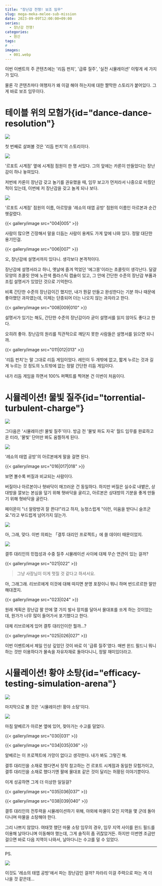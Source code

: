 ```yaml
---
title: "장난감 전쟁! 보조 임무"
slug: mega-meka-melee-sub-mission
date: 2023-09-09T12:00:00+09:00
series:
  - 장난감 전쟁!
categories:
  - 원신
tags:
#  - 
images:
  - 001.webp
---
```


이번 이벤트의 주 콘텐츠에는 '리듬 펀치', '급류 질주', '실전 시뮬레이션' 이렇게 세 가지가 있다.

물론 각 콘텐츠마다 여행자가 왜 이걸 해야 하는지에 대한 짤막한 스토리가 붙어있다. 그게 바로 보조 임무이다.

# 테이블 위의 모험가{id="dance-dance-resolution"}

![](001.webp)

첫 번째로 살펴볼 것은 '리듬 펀치'의 스토리이다.

![](002.webp)

'르포트 시계점' 옆에 시계점 점원이 한 명 서있다. 그의 앞에는 카론이 만들었다는 장난감이 하나 놓여있다.

저번에 카론이 장난감 갖고 놀기를 권유했을 때, 임무 보고가 먼저라서 나중으로 미뤘던 적이 있는데, 이번에 저 장난감을 갖고 놀게 되나 보다.

![](003.webp)

'르포트 시계점' 점원의 이름, 아르망을 '레쇼의 태엽 공방' 점원의 이름인 아르본과 순간 헷갈렸다.

{{< gallery/image src="004|005" >}}

사람이 많으면 긴장해서 말을 더듬는 사람이 용케도 가게 앞에 나와 있다. 정말 대단한 용기인걸.

{{< gallery/image src="006|007" >}}

오, 장난감에 설명서까지 있다니. 생각보다 본격적이다.

장난감에 설명서라고 하니, 옛날에 즐겨 먹었던 '에그몽'이라는 초콜릿이 생각난다. 달걀 모양의 초콜릿 안에 노란색 플라스틱 캡슐이 있고, 그 안에 간단한 수준의 장난감 부품과 조립 설명서가 있었던 것으로 기억한다.

비록 간단한 수준의 장난감이긴 했지만, 내가 뭔갈 만들고 완성한다는 기분 하나 때문에 좋아했던 과자였는데, 이제는 단종되어 더는 나오지 않는 과자라고 한다.

{{< gallery/image src="008|009|010" >}}

설명서가 있기는 해도, 간단한 수준의 장난감이라 굳이 설명서를 읽지 않아도 좋다고 한다.

오히려 좋아. 장난감의 원리를 직관적으로 깨닫지 못한 사람들은 설명서를 읽으면 되니까.

{{< gallery/image src="011|012|013" >}}

'리듬 펀치'는 말 그대로 리듬 게임이었다. 레인이 두 개밖에 없고, 짧게 누르는 것과 길게 누르는 것 정도의 노트밖에 없는 정말 간단한 리듬 게임이다.

내가 리듬 게임을 하면서 100% 퍼펙트를 찍어본 건 이번이 처음이다.

# 시뮬레이션! 물빛 질주{id="torrential-turbulent-charge"}

![](014.webp)

그다음은 '시뮬레이션! 물빛 질주'이다. 방금 전 '물빛 파도 자국' 월드 임무를 완료하고 온 터라, '물빛' 단어만 봐도 움찔하게 된다.

![](015.webp)

'레쇼의 태엽 공방'의 아르본에게 말을 걸면 된다.

{{< gallery/image src="016|017|018" >}}

보면 볼수록 버질과 비교되는 사람이다.

버질이나 아르본이나 혓바닥이 매끄러운 건 동일하다. 하지만 버질은 실수로 내뱉은, 상대방을 깔보는 본심을 덮기 위해 혓바닥을 굴리고, 아르본은 상대방의 기분을 좋게 만들기 위해 혓바닥을 굴린다.

페이몬이 "너 알랑방귀 잘 뀐다!"라고 하자, 능청스럽게 "이런, 미움을 받다니 슬프군요."라고 부드럽게 넘어가지 않는가.

![](019.webp)

아, 그래, 맞다. 이번 의뢰는 「결투 대리인 프로젝트」에 쓸 데이터 때문이었지.

![](020.webp)

결투 대리인의 민첩성과 수중 질주 시뮬레이션 사이에 대체 무슨 연관이 있는 걸까?

{{< gallery/image src="021|022" >}}

> 그냥 사장님이 이게 멋질 것 같다고 하셔서요.

아, 그래그래. 리브르에게 이것에 대해 따지면 분명 포장이니 뭐니 하며 번드르르한 말만 해대겠지.

{{< gallery/image src="023|024" >}}

원래 계획은 장난감 팔 안에 열 가지 발사 장치를 달아서 물대포를 쏘게 하는 것이었는데, 원가가 너무 많이 들어가서 포기했다고 한다.

대체 리브르에게 있어 결투 대리인이란 뭘까...?

{{< gallery/image src="025|026|027" >}}

이번 이벤트에서 제일 인상 깊었던 것이 바로 이 '급류 질주'였다. 매번 윈드 필드니 뭐니 하는 것만 이용하다가 물속을 자유자재로 돌아다니니, 정말 재미있더라고.

# 시뮬레이션! 황야 소탕{id="efficacy-testing-simulation-arena"}

![](028.webp)

마지막으로 볼 것은 '시뮬레이션! 황야 소탕'이다.

![](029.webp)

마침 알베르가 아르본 옆에 있어, 찾아가는 수고를 덜었다.

{{< gallery/image src="030|031" >}}

{{< gallery/image src="034|035|036" >}}

알베르는 이 프로젝트에 가망이 없다고 생각한다. 내가 봐도 그렇긴 해.

결투 대리인을 소재로 했다면서 정작 참고하는 건 르포트 시계점과 동일한 모험가이고, 결투 대리인을 소재로 했다기엔 팔에 물대포 같은 것이 달리는 허황된 이야기뿐이다.

이게 성공하면 그게 더 이상한 일일걸?

{{< gallery/image src="035|036|037" >}}

{{< gallery/image src="038|039|040" >}}

결투 대리인의 전투력을 시뮬레이션하기 위해, 야외에 마물이 모인 지역을 몇 군데 돌아다니며 마물을 소탕해야 한다.

그리 나쁘지 않았다. 여태껏 했던 마물 소탕 임무의 경우, 임무 지역 사이를 윈드 필드를 이용해 날아다니며 이동해야 했는데, 그게 솔직히 좀 귀찮았거든. 하지만 이번엔 조금만 걸으면 바로 다음 지역이 나와서, 날아다니는 수고를 덜 수 있었다.

***

PS.

![](041.webp)

이것도 '레쇼의 태엽 공방'에서 파는 장난감인 걸까? 차라리 이걸 주력으로 파는 게 더 나을 것 같은데...
